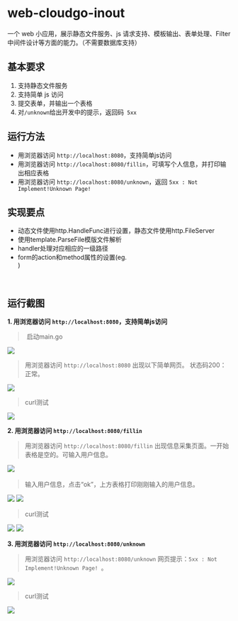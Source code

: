 # web-cloudgo-inout
一个 web 小应用，展示静态文件服务、js 请求支持、模板输出、表单处理、Filter 中间件设计等方面的能力。（不需要数据库支持）


## 基本要求
1. 支持静态文件服务
2. 支持简单 js 访问
3. 提交表单，并输出一个表格
4. 对`` /unknown ``给出开发中的提示，返回码`` 5xx``

## 运行方法
* 用浏览器访问 ``http://localhost:8080``，支持简单js访问
* 用浏览器访问 ``http://localhost:8080/fillin``，可填写个人信息，并打印输出相应表格
* 用浏览器访问 ``http://localhost:8080/unknown``，返回 ``5xx : Not Implement!Unknown Page! ``


## 实现要点
* 动态文件使用http.HandleFunc进行设置，静态文件使用http.FileServer
* 使用template.ParseFile模版文件解析
* handler处理对应相应的一级路径
* form的action和method属性的设置(eg.<form action="/fillin" method="post">)


    
## 运行截图
**1. 用浏览器访问 ``http://localhost:8080``，支持简单js访问**
  
>  启动main.go

![](http://img.blog.csdn.net/20171121213304774)
  
  
> 用浏览器访问 ``http://localhost:8080``
出现以下简单网页。
状态码200：正常。

![](http://img.blog.csdn.net/20171121213329641)
  
  
> curl测试

![](http://img.blog.csdn.net/20171123205714828)

**2. 用浏览器访问 ``http://localhost:8080/fillin``**

> 用浏览器访问 ``http://localhost:8080/fillin``
出现信息采集页面。一开始表格是空的。可输入用户信息。

![](http://img.blog.csdn.net/20171123230004268)
  
> 输入用户信息，点击“ok”，上方表格打印刚刚输入的用户信息。

![](http://img.blog.csdn.net/20171123230013699)
![](http://img.blog.csdn.net/20171123230053862)

> curl测试

![](http://img.blog.csdn.net/20171123230137633)
![](http://img.blog.csdn.net/20171123230147419)


**3. 用浏览器访问 ``http://localhost:8080/unknown``**

> 用浏览器访问 ``http://localhost:8080/unknown``
网页提示：``5xx : Not Implement!Unknown Page! ``。

![](http://img.blog.csdn.net/20171123230229745)
  
  
> curl测试

![](http://img.blog.csdn.net/20171123230237387)



  
  
